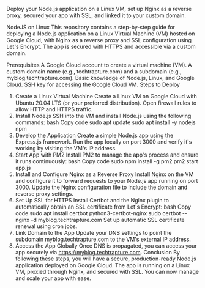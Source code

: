 Deploy your Node.js application on a Linux VM, set up Nginx as a reverse proxy, secured your app with SSL, and linked it to your custom domain.

NodeJS on Linux
This repository contains a step-by-step guide for deploying a Node.js application on a Linux Virtual Machine (VM) hosted on Google Cloud, with Nginx as a reverse proxy and SSL configuration using Let's Encrypt. The app is secured with HTTPS and accessible via a custom domain.

Prerequisites
A Google Cloud account to create a virtual machine (VM).
A custom domain name (e.g., techtrapture.com) and a subdomain (e.g., myblog.techtrapture.com).
Basic knowledge of Node.js, Linux, and Google Cloud.
SSH key for accessing the Google Cloud VM.
Steps to Deploy
1. Create a Linux Virtual Machine
Create a Linux VM on Google Cloud with Ubuntu 20.04 LTS (or your preferred distribution).
Open firewall rules to allow HTTP and HTTPS traffic.
2. Install Node.js
SSH into the VM and install Node.js using the following commands:
bash
Copy code
sudo apt update
sudo apt install -y nodejs npm
3. Develop the Application
Create a simple Node.js app using the Express.js framework.
Run the app locally on port 3000 and verify it's working by visiting the VM's IP address.
4. Start App with PM2
Install PM2 to manage the app's process and ensure it runs continuously:
bash
Copy code
sudo npm install -g pm2
pm2 start app.js
5. Install and Configure Nginx as a Reverse Proxy
Install Nginx on the VM and configure it to forward requests to your Node.js app running on port 3000.
Update the Nginx configuration file to include the domain and reverse proxy settings.
6. Set Up SSL for HTTPS
Install Certbot and the Nginx plugin to automatically obtain an SSL certificate from Let's Encrypt:
bash
Copy code
sudo apt install certbot python3-certbot-nginx
sudo certbot --nginx -d myblog.techtrapture.com
Set up automatic SSL certificate renewal using cron jobs.
7. Link Domain to the App
Update your DNS settings to point the subdomain myblog.techtrapture.com to the VM's external IP address.
8. Access the App Globally
Once DNS is propagated, you can access your app securely via https://myblog.techtrapture.com.
Conclusion
By following these steps, you will have a secure, production-ready Node.js application deployed on Google Cloud. The app is running on a Linux VM, proxied through Nginx, and secured with SSL. You can now manage and scale your app with ease.


